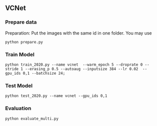 ##  VCNet

### Prepare data
Preparation: Put the images with the same id in one folder. You may use
```
python prepare.py
```

### Train Model
```
python train_2020.py --name vcnet  --warm_epoch 5 --droprate 0 --stride 1 --erasing_p 0.5 --autoaug --inputsize 384 --lr 0.02  --gpu_ids 0,1 --batchsize 24;
```

### Test Model
```
python test_2020.py --name vcnet --gpu_ids 0,1
```

### Evaluation
```
python evaluate_multi.py
```